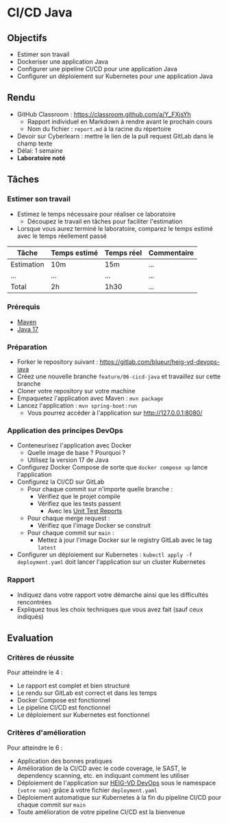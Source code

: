 # CI/CD Java

## Objectifs

- Estimer son travail
- Dockeriser une application Java
- Configurer une pipeline CI/CD pour une application Java
- Configurer un déploiement sur Kubernetes pour une application Java

## Rendu

- GitHub Classroom : https://classroom.github.com/a/Y_FXjsYh
  - Rapport individuel en Markdown à rendre avant le prochain cours
  - Nom du fichier : `report.md` à la racine du répertoire
- Devoir sur Cyberlearn : mettre le lien de la pull request GitLab dans le champ texte
- Délai: 1 semaine
- **Laboratoire noté**

## Tâches

### Estimer son travail

- Estimez le temps nécessaire pour réaliser ce laboratoire
  - Découpez le travail en tâches pour faciliter l'estimation
- Lorsque vous aurez terminé le laboratoire, comparez le temps estimé avec le temps réellement passé

| Tâche      | Temps estimé | Temps réel | Commentaire |
| ---------- | ------------ | ---------- | ----------- |
| Estimation | 10m          | 15m        | ...         |
| ...        | ...          | ...        | ...         |
| Total      | 2h           | 1h30       | ...         |

### Prérequis

- [Maven](https://maven.apache.org/)
- [Java 17](https://adoptium.net/fr/temurin/releases/?version=17)

### Préparation

- Forker le repository suivant : https://gitlab.com/blueur/heig-vd-devops-java
- Créez une nouvelle branche `feature/06-cicd-java` et travaillez sur cette branche
- Cloner votre repository sur votre machine
- Empaquetez l'application avec Maven : `mvn package`
- Lancez l'application : `mvn spring-boot:run`
  - Vous pourrez accéder à l'application sur http://127.0.0.1:8080/

### Application des principes DevOps

- Conteneurisez l'application avec Docker
  - Quelle image de base ? Pourquoi ?
  - Utilisez la version 17 de Java
- Configurez Docker Compose de sorte que `docker compose up` lance l'application
- Configurez la CI/CD sur GitLab
  - Pour chaque commit sur n'importe quelle branche :
    - Vérifiez que le projet compile
    - Vérifiez que les tests passent
      - Avec les [Unit Test Reports](https://docs.gitlab.com/ee/ci/testing/unit_test_reports.html)
  - Pour chaque merge request :
    - Vérifiez que l'image Docker se construit
  - Pour chaque commit sur `main` :
    - Mettez à jour l'image Docker sur le registry GitLab avec le tag `latest`
- Configurer un déploiement sur Kubernetes : `kubectl apply -f deployment.yaml` doit lancer l'application sur un cluster Kubernetes

### Rapport

- Indiquez dans votre rapport votre démarche ainsi que les difficultés rencontrées
- Expliquez tous les choix techniques que vous avez fait (sauf ceux indiqués)

## Evaluation

### Critères de réussite

Pour atteindre le 4 :

- Le rapport est complet et bien structuré
- Le rendu sur GitLab est correct et dans les temps
- Docker Compose est fonctionnel
- Le pipeline CI/CD est fonctionnel
- Le déploiement sur Kubernetes est fonctionnel

### Critères d'amélioration

Pour atteindre le 6 :

- Application des bonnes pratiques
- Amélioration de la CI/CD avec le code coverage, le SAST, le dependency scanning, etc. en indiquant comment les utiliser
- Déploiement de l'application sur [HEIG-VD DevOps](https://console.cloud.google.com/kubernetes/list/overview?project=heig-vd-devops) sous le namespace `{votre nom}` grâce à votre fichier `deployment.yaml`
- Déploiement automatique sur Kubernetes à la fin du pipeline CI/CD pour chaque commit sur `main`
- Toute amélioration de votre pipeline CI/CD est la bienvenue

